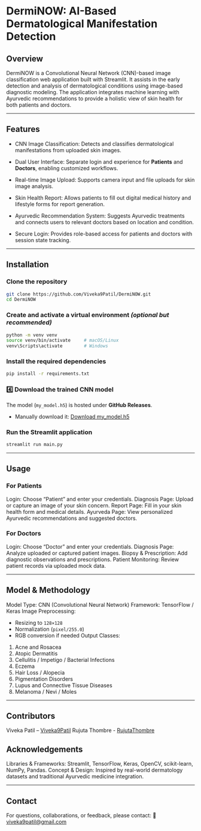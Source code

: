#  DermiNOW: AI-Based Dermatological Manifestation Detection

## Overview

DermiNOW is a Convolutional Neural Network (CNN)-based image classification web application built with Streamlit.
It assists in the early detection and analysis of dermatological conditions using image-based diagnostic modeling.
The application integrates machine learning with Ayurvedic recommendations to provide a holistic view of skin health for both patients and doctors.

---

## Features

* CNN Image Classification:
  Detects and classifies dermatological manifestations from uploaded skin images.

* Dual User Interface:
  Separate login and experience for **Patients** and **Doctors**, enabling customized workflows.

* Real-time Image Upload:
  Supports camera input and file uploads for skin image analysis.

* Skin Health Report:
  Allows patients to fill out digital medical history and lifestyle forms for report generation.

* Ayurvedic Recommendation System:
  Suggests Ayurvedic treatments and connects users to relevant doctors based on location and condition.

* Secure Login:
  Provides role-based access for patients and doctors with session state tracking.

---

## Installation

### Clone the repository

```bash
git clone https://github.com/Viveka9Patil/DermiNOW.git
cd DermiNOW
```

### Create and activate a virtual environment *(optional but recommended)*

```bash
python -m venv venv
source venv/bin/activate     # macOS/Linux
venv\Scripts\activate        # Windows
```

### Install the required dependencies

```bash
pip install -r requirements.txt
```

### 4️⃣ Download the trained CNN model

The model (`my_model.h5`) is hosted under **GitHub Releases**.

* Manually download it:
  [Download my_model.h5](https://github.com/Viveka9Patil/DermiNOW/releases/download/v1.0.0/my_model.h5)


### Run the Streamlit application

```bash
streamlit run main.py
```

---

## Usage

### For Patients

  Login: Choose “Patient” and enter your credentials.
  Diagnosis Page: Upload or capture an image of your skin concern.
  Report Page: Fill in your skin health form and medical details.
  Ayurveda Page: View personalized Ayurvedic recommendations and suggested doctors.

### For Doctors

  Login: Choose “Doctor” and enter your credentials.
  Diagnosis Page: Analyze uploaded or captured patient images.
  Biopsy & Prescription: Add diagnostic observations and prescriptions.
  Patient Monitoring: Review patient records via uploaded mock data.

---

## Model & Methodology

  Model Type: CNN (Convolutional Neural Network)
  Framework: TensorFlow / Keras
  Image Preprocessing:

  * Resizing to `128×128`
  * Normalization (`pixel/255.0`)
  * RGB conversion if needed
  Output Classes:

  1. Acne and Rosacea
  2. Atopic Dermatitis
  3. Cellulitis / Impetigo / Bacterial Infections
  4. Eczema
  5. Hair Loss / Alopecia
  6. Pigmentation Disorders
  7. Lupus and Connective Tissue Diseases
  8. Melanoma / Nevi / Moles

---

## **Contributors**

Viveka Patil – [Viveka9Patil](https://github.com/Viveka9Patil)
Rujuta Thombre - [RujutaThombre](https://github.com/RujutaThombre)

## Acknowledgements

  Libraries & Frameworks:
  Streamlit, TensorFlow, Keras, OpenCV, scikit-learn, NumPy, Pandas.
  Concept & Design:
  Inspired by real-world dermatology datasets and traditional Ayurvedic medicine integration.

---

## Contact

For questions, collaborations, or feedback, please contact:
📧 [viveka9patil@gmail.com](mailto:viveka9patil@gmail.com)

